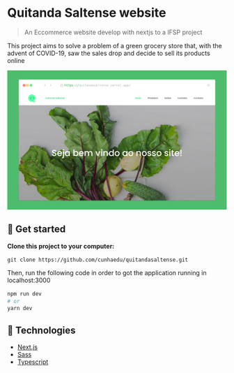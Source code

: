 # Quitanda Saltense website

> An Eccommerce website develop with nextjs to a IFSP project

This project aims to solve a problem of a green grocery store that, with the advent of COVID-19, saw the sales drop and decide to sell its products online

![quitandasaltense](.github/website.png)

## :construction_worker: Get started

**Clone this project to your computer:**

```
git clone https://github.com/cunhaedu/quitandasaltense.git
```

Then, run the following code in order to got the application running in localhost:3000

```bash
npm run dev
# or
yarn dev
```

## :rocket:  Technologies

* [Next.js](https://nextjs.org/)
* [Sass](https://sass-lang.com/documentation/syntax)
* [Typescript](https://www.typescriptlang.org/)
